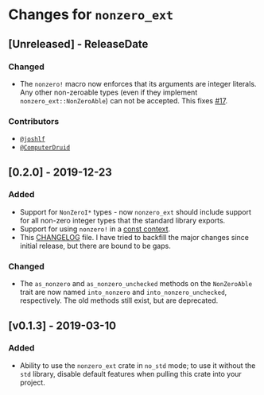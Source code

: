 # Changes for `nonzero_ext`

<!-- next-header -->

## [Unreleased] - ReleaseDate

### Changed
* The `nonzero!` macro now enforces that its arguments are integer
  literals. Any other non-zeroable types (even if they implement
  `nonzero_ext::NonZeroAble`) can not be accepted. This fixes
  [#17](https://github.com/antifuchs/nonzero_ext/issues/17).

### Contributors
* [`@joshlf`](https://github.com/joshlf)
* [`@ComputerDruid`](https://github.com/ComputerDruid)

## [0.2.0] - 2019-12-23

### Added
* Support for `NonZeroI*` types - now `nonzero_ext` should include support for all non-zero integer types that the
 standard library exports.
* Support for using `nonzero!` in a [const context](https://doc.rust-lang.org/reference/const_eval.html).
* This [CHANGELOG](./CHANGELOG.md) file. I have tried to backfill the major changes since initial release, but there
 are bound to be gaps.

### Changed
* The `as_nonzero` and `as_nonzero_unchecked` methods on the `NonZeroAble` trait are now named `into_nonzero` and
 `into_nonzero_unchecked`, respectively. The old methods still exist, but are deprecated.

## [v0.1.3] - 2019-03-10

### Added
* Ability to use the `nonzero_ext` crate in `no_std` mode; to use it without the `std` library, disable default
 features when pulling this crate into your project.
